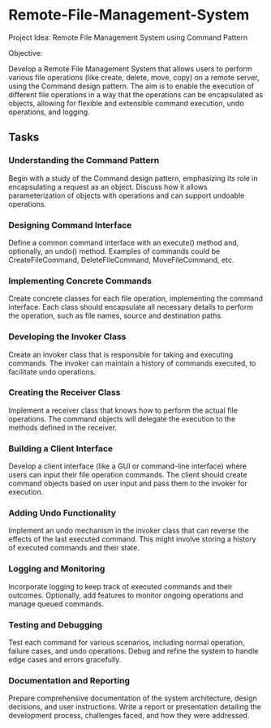 # Remote-File-Management-System
Project Idea: Remote File Management System using Command Pattern

Objective:

Develop a Remote File Management System that allows users to perform various file operations (like create, delete, move, copy) on a remote server, using the Command design pattern. The aim is to enable the execution of different file operations in a way that the operations can be encapsulated as objects, allowing for flexible and extensible command execution, undo operations, and logging.

## Tasks
### Understanding the Command Pattern
Begin with a study of the Command design pattern, emphasizing its role in encapsulating a request as an object.
Discuss how it allows parameterization of objects with operations and can support undoable operations.

### Designing Command Interface
Define a common command interface with an execute() method and, optionally, an undo() method.
Examples of commands could be CreateFileCommand, DeleteFileCommand, MoveFileCommand, etc.

### Implementing Concrete Commands
Create concrete classes for each file operation, implementing the command interface.
Each class should encapsulate all necessary details to perform the operation, such as file names, source and destination paths.

### Developing the Invoker Class
Create an invoker class that is responsible for taking and executing commands.
The invoker can maintain a history of commands executed, to facilitate undo operations.

### Creating the Receiver Class
Implement a receiver class that knows how to perform the actual file operations.
The command objects will delegate the execution to the methods defined in the receiver.

### Building a Client Interface
Develop a client interface (like a GUI or command-line interface) where users can input their file operation commands.
The client should create command objects based on user input and pass them to the invoker for execution.

### Adding Undo Functionality
Implement an undo mechanism in the invoker class that can reverse the effects of the last executed command.
This might involve storing a history of executed commands and their state.

### Logging and Monitoring
Incorporate logging to keep track of executed commands and their outcomes.
Optionally, add features to monitor ongoing operations and manage queued commands.

### Testing and Debugging
Test each command for various scenarios, including normal operation, failure cases, and undo operations.
Debug and refine the system to handle edge cases and errors gracefully.

### Documentation and Reporting
Prepare comprehensive documentation of the system architecture, design decisions, and user instructions.
Write a report or presentation detailing the development process, challenges faced, and how they were addressed.
